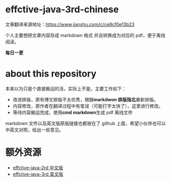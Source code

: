 # effctive-java-3rd-chinese

文章翻译来源地址：https://www.jianshu.com/c/ce8cf0e13b23

个人主要想把文章内容存成 markdown 格式
并且转换成为对应的 pdf，便于离线阅读。

**每日一更**

# about this repository

本来以为只是个直接搬运的活，实际上不是。主要工作如下：

- 改进排版，原有博文排版不太优秀，根据**markdwon 排版指北**重新排版。
- 内容修改，原作者在翻译过程中有笔误（可能打字太快了），这里进行修改。
- 等待内容搬运完成，使用**cmd markdown**生成 pdf 离线文件

markdown 文件以及英文版原版链接也都放在了 github 上面，希望小伙伴也可以中英文对照，给出一些意见。

# 额外资源

- [effctive-java-2rd 中文版 ](https://pan.baidu.com/s/1R6H9UHbFYubWWY9HrclZ2A)
- [effctive-java-3rd 英文版 ](https://pan.baidu.com/s/1mJx5ZrOD_RPjf3ghQnBV5g)
